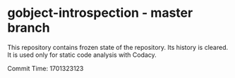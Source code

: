 # gobject-introspection - master branch

This repository contains frozen state of the repository.
Its history is cleared. It is used only for static code
analysis with Codacy.

Commit Time: 1701323123